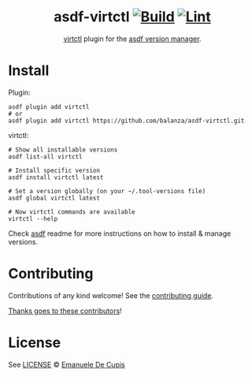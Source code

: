 <div align="center">

# asdf-virtctl [![Build](https://github.com/balanza/asdf-virtctl/actions/workflows/build.yml/badge.svg)](https://github.com/balanza/asdf-virtctl/actions/workflows/build.yml) [![Lint](https://github.com/balanza/asdf-virtctl/actions/workflows/lint.yml/badge.svg)](https://github.com/balanza/asdf-virtctl/actions/workflows/lint.yml)

[virtctl](https://github.com/kubevirt/kubevirt/tree/main/pkg/virtctl) plugin for the [asdf version manager](https://asdf-vm.com).

</div>

# Install

Plugin:

```shell
asdf plugin add virtctl
# or
asdf plugin add virtctl https://github.com/balanza/asdf-virtctl.git
```

virtctl:

```shell
# Show all installable versions
asdf list-all virtctl

# Install specific version
asdf install virtctl latest

# Set a version globally (on your ~/.tool-versions file)
asdf global virtctl latest

# Now virtctl commands are available
virtctl --help
```

Check [asdf](https://github.com/asdf-vm/asdf) readme for more instructions on how to
install & manage versions.

# Contributing

Contributions of any kind welcome! See the [contributing guide](contributing.md).

[Thanks goes to these contributors](https://github.com/balanza/asdf-virtctl/graphs/contributors)!

# License

See [LICENSE](LICENSE) © [Emanuele De Cupis](https://github.com/balanza/)
